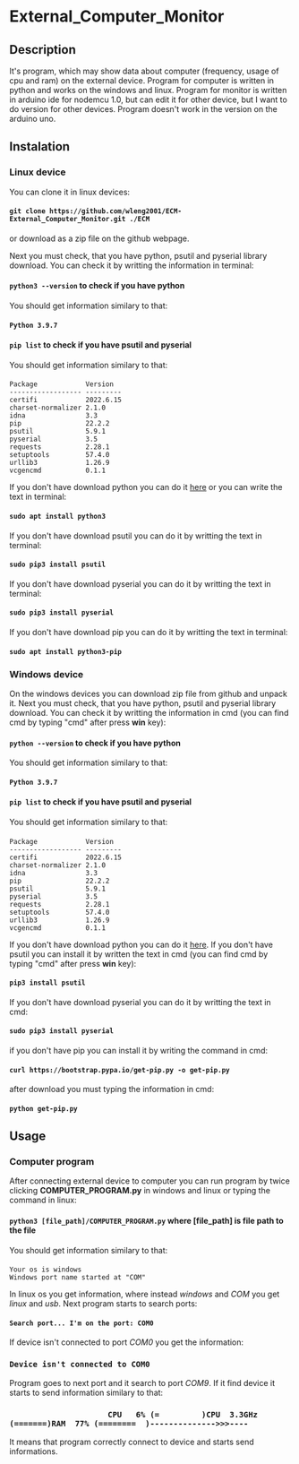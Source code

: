# External_Computer_Monitor

## Description


It's program, which may show data about computer (frequency, usage of cpu and ram) on the external device. Program for computer is written in python and works on the windows and linux.
Program for monitor is written in arduino ide for nodemcu 1.0, but can edit it for other device, but I want to do version for other devices. Program doesn't work in the version on the arduino uno.

## Instalation

### Linux device
You can clone it in linux devices: 

#### `git clone https://github.com/wleng2001/ECM-External_Computer_Monitor.git ./ECM`

or download as a zip file on the github webpage.

Next you must check, that you have python, psutil and pyserial library download. You can check it by writting the information in terminal: 

#### `python3 --version` to check if you have python

You should get information similary to that:

#### `Python 3.9.7`

#### `pip list` to check if you have psutil and pyserial

You should get information similary to that:

####
```
Package            Version 
------------------ ---------
certifi            2022.6.15
charset-normalizer 2.1.0
idna               3.3
pip                22.2.2
psutil             5.9.1
pyserial           3.5
requests           2.28.1
setuptools         57.4.0
urllib3            1.26.9
vcgencmd           0.1.1
```

If you don't have download python you can do it <a href="https://www.python.org/downloads/">here</a> or you can write the text in terminal:

#### `sudo apt install python3`

If you don't have download psutil you can do it by writting the text in terminal: 

#### `sudo pip3 install psutil`

If you don't have download pyserial you can do it by writting the text in terminal: 

#### `sudo pip3 install pyserial`

If you don't have download pip you can do it by writting the text in terminal:

#### ``sudo apt install python3-pip``

### Windows device

On the windows devices you can download zip file from github and unpack it.
Next you must check, that you have python, psutil and pyserial library download. You can check it by writting the information in cmd (you can find cmd by typing "cmd" after press **win** key): 

#### `python --version` to check if you have python

You should get information similary to that:

#### `Python 3.9.7`

#### `pip list` to check if you have psutil and pyserial

You should get information similary to that:

#### 
```
Package            Version 
------------------ ---------
certifi            2022.6.15
charset-normalizer 2.1.0
idna               3.3
pip                22.2.2
psutil             5.9.1
pyserial           3.5
requests           2.28.1
setuptools         57.4.0
urllib3            1.26.9
vcgencmd           0.1.1
```

If you don't have download python you can do it <a href="https://www.python.org/downloads/">here</a>.
If you don't have psutil you can install it by written the text in cmd (you can find cmd by typing "cmd" after press **win** key):

#### `pip3 install psutil`

If you don't have download pyserial you can do it by writting the text in cmd: 

#### `sudo pip3 install pyserial`

if you don't have pip you can install it by writing the command in cmd:

#### `curl https://bootstrap.pypa.io/get-pip.py -o get-pip.py`

after download you must typing the information in cmd:

#### `python get-pip.py`

## Usage
### Computer program
After connecting external device to computer you can run program by twice clicking **COMPUTER_PROGRAM.py** in windows and linux or typing the command in linux:

#### `python3 [file_path]/COMPUTER_PROGRAM.py` where [file_path] is file path to the file

You should get information similary to that: 
####
```
Your os is windows
Windows port name started at "COM"
```
In linux os you get information, where instead *windows* and *COM* you get *linux* and *usb*.
Next program starts to search ports:
#### `Search port... I'm on the port: COM0`

If device isn't connected to port *COM0* you get the information:

### `Device isn't connected to COM0`

Program goes to next port and it search to port *COM9*.
If it find device it starts to send information similary to that:
### `                     CPU   6% (=         )CPU  3.3GHz (=======)RAM  77% (========  )-------------->>>----`
It means that program correctly connect to device and starts send informations.

